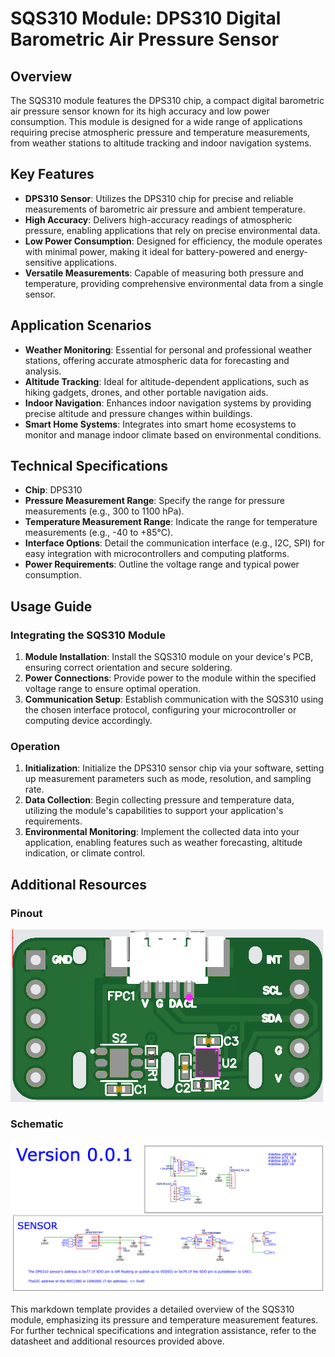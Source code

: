 # SQS310 Module: DPS310 Digital Barometric Air Pressure Sensor

## Overview

The SQS310 module features the DPS310 chip, a compact digital barometric air pressure sensor known for its high accuracy and low power consumption. This module is designed for a wide range of applications requiring precise atmospheric pressure and temperature measurements, from weather stations to altitude tracking and indoor navigation systems.

## Key Features

- **DPS310 Sensor**: Utilizes the DPS310 chip for precise and reliable measurements of barometric air pressure and ambient temperature.
- **High Accuracy**: Delivers high-accuracy readings of atmospheric pressure, enabling applications that rely on precise environmental data.
- **Low Power Consumption**: Designed for efficiency, the module operates with minimal power, making it ideal for battery-powered and energy-sensitive applications.
- **Versatile Measurements**: Capable of measuring both pressure and temperature, providing comprehensive environmental data from a single sensor.

## Application Scenarios

- **Weather Monitoring**: Essential for personal and professional weather stations, offering accurate atmospheric data for forecasting and analysis.
- **Altitude Tracking**: Ideal for altitude-dependent applications, such as hiking gadgets, drones, and other portable navigation aids.
- **Indoor Navigation**: Enhances indoor navigation systems by providing precise altitude and pressure changes within buildings.
- **Smart Home Systems**: Integrates into smart home ecosystems to monitor and manage indoor climate based on environmental conditions.

## Technical Specifications

- **Chip**: DPS310
- **Pressure Measurement Range**: Specify the range for pressure measurements (e.g., 300 to 1100 hPa).
- **Temperature Measurement Range**: Indicate the range for temperature measurements (e.g., -40 to +85°C).
- **Interface Options**: Detail the communication interface (e.g., I2C, SPI) for easy integration with microcontrollers and computing platforms.
- **Power Requirements**: Outline the voltage range and typical power consumption.

## Usage Guide

### Integrating the SQS310 Module

1. **Module Installation**: Install the SQS310 module on your device's PCB, ensuring correct orientation and secure soldering.
2. **Power Connections**: Provide power to the module within the specified voltage range to ensure optimal operation.
3. **Communication Setup**: Establish communication with the SQS310 using the chosen interface protocol, configuring your microcontroller or computing device accordingly.

### Operation

1. **Initialization**: Initialize the DPS310 sensor chip via your software, setting up measurement parameters such as mode, resolution, and sampling rate.
2. **Data Collection**: Begin collecting pressure and temperature data, utilizing the module's capabilities to support your application's requirements.
3. **Environmental Monitoring**: Implement the collected data into your application, enabling features such as weather forecasting, altitude indication, or climate control.

## Additional Resources

### Pinout

![SQS310 Pinout Diagram](./pinout.png?raw=true)

### Schematic

![SQS310 Schematic Diagram](./schematic.png?raw=true)

This markdown template provides a detailed overview of the SQS310 module, emphasizing its pressure and temperature measurement features. For further technical specifications and integration assistance, refer to the datasheet and additional resources provided above.
